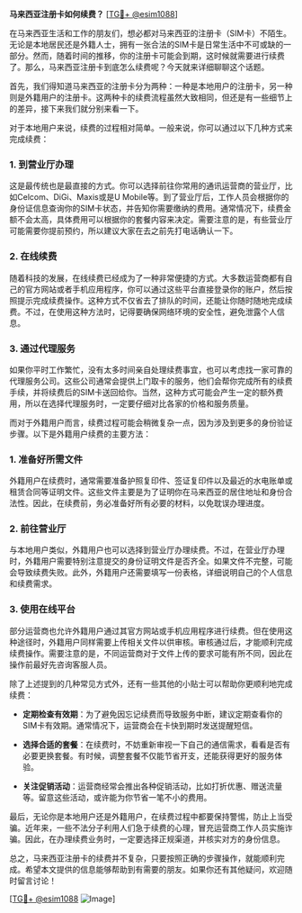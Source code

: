 **马来西亚注册卡如何续费？** [[TG💪+ @esim1088](https://t.me/s/esim1088)]

在马来西亚生活和工作的朋友们，想必都对马来西亚的注册卡（SIM卡）不陌生。无论是本地居民还是外籍人士，拥有一张合法的SIM卡是日常生活中不可或缺的一部分。然而，随着时间的推移，你的注册卡可能会到期，这时候就需要进行续费了。那么，马来西亚注册卡到底怎么续费呢？今天就来详细聊聊这个话题。

首先，我们得知道马来西亚的注册卡分为两种：一种是本地用户的注册卡，另一种则是外籍用户的注册卡。这两种卡的续费流程虽然大致相同，但还是有一些细节上的差异，接下来我们就分别来看一下。

对于本地用户来说，续费的过程相对简单。一般来说，你可以通过以下几种方式来完成续费：

### 1. 到营业厅办理

这是最传统也是最直接的方式。你可以选择前往你常用的通讯运营商的营业厅，比如Celcom、DiGi、Maxis或是U Mobile等。到了营业厅后，工作人员会根据你的身份证信息查询你的SIM卡状态，并告知你需要缴纳的费用。通常情况下，续费金额不会太高，具体费用可以根据你的套餐内容来决定。需要注意的是，有些营业厅可能需要你提前预约，所以建议大家在去之前先打电话确认一下。

### 2. 在线续费

随着科技的发展，在线续费已经成为了一种非常便捷的方式。大多数运营商都有自己的官方网站或者手机应用程序，你可以通过这些平台直接登录你的账户，然后按照提示完成续费操作。这种方式不仅省去了排队的时间，还能让你随时随地完成续费。不过，在使用这种方法时，记得要确保网络环境的安全性，避免泄露个人信息。

### 3. 通过代理服务

如果你平时工作繁忙，没有太多时间亲自处理续费事宜，也可以考虑找一家可靠的代理服务公司。这些公司通常会提供上门取卡的服务，他们会帮你完成所有的续费手续，并将续费后的SIM卡送回给你。当然，这种方式可能会产生一定的额外费用，所以在选择代理服务时，一定要仔细对比各家的价格和服务质量。

而对于外籍用户而言，续费过程可能会稍微复杂一点，因为涉及到更多的身份验证步骤。以下是外籍用户续费的主要方法：

### 1. 准备好所需文件

外籍用户在续费时，通常需要准备护照复印件、签证复印件以及最近的水电账单或租赁合同等证明文件。这些文件主要是为了证明你在马来西亚的居住地址和身份合法性。因此，在续费前，务必准备好所有必要的材料，以免耽误办理进度。

### 2. 前往营业厅

与本地用户类似，外籍用户也可以选择到营业厅办理续费。不过，在营业厅办理时，外籍用户需要特别注意提交的身份证明文件是否齐全。如果文件不完整，可能会导致续费失败。此外，外籍用户还需要填写一份表格，详细说明自己的个人信息和续费需求。

### 3. 使用在线平台

部分运营商也允许外籍用户通过其官方网站或手机应用程序进行续费。但在使用这种途径时，外籍用户同样需要上传相关文件以供审核。审核通过后，才能顺利完成续费操作。需要注意的是，不同运营商对于文件上传的要求可能有所不同，因此在操作前最好先咨询客服人员。

除了上述提到的几种常见方式外，还有一些其他的小贴士可以帮助你更顺利地完成续费：

- **定期检查有效期**：为了避免因忘记续费而导致服务中断，建议定期查看你的SIM卡有效期。通常情况下，运营商会在卡快到期时发送提醒短信。
  
- **选择合适的套餐**：在续费时，不妨重新审视一下自己的通信需求，看看是否有必要更换套餐。有时候，调整套餐不仅能节省开支，还能获得更好的服务体验。

- **关注促销活动**：运营商经常会推出各种促销活动，比如打折优惠、赠送流量等。留意这些活动，或许能为你节省一笔不小的费用。

最后，无论你是本地用户还是外籍用户，在续费过程中都要保持警惕，防止上当受骗。近年来，一些不法分子利用人们急于续费的心理，冒充运营商工作人员实施诈骗。因此，在办理续费业务时，一定要选择正规渠道，并核实对方的身份信息。

总之，马来西亚注册卡的续费并不复杂，只要按照正确的步骤操作，就能顺利完成。希望本文提供的信息能够帮助到有需要的朋友。如果你还有其他疑问，欢迎随时留言讨论！

[[TG💪+ @esim1088](https://t.me/s/esim1088) ![Image](https://i.postimg.cc/4NQfJmqS/Snipaste-2025-05-13-00-14-12.png)]